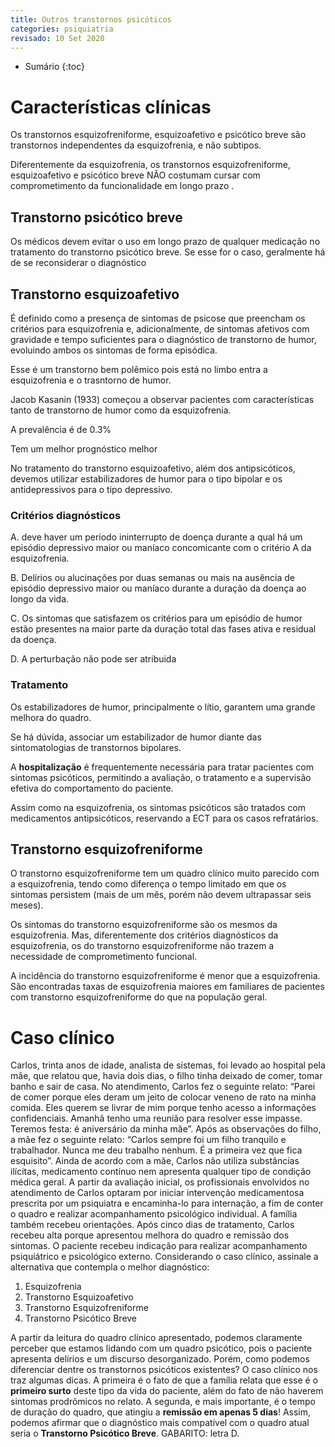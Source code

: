 ```yaml
---
title: Outros transtornos psicóticos
categories: psiquiatria
revisado: 10 Set 2020
---
```


* Sumário
{:toc}

# Características clínicas

Os transtornos esquizofreniforme, esquizoafetivo e psicótico breve são transtornos independentes da esquizofrenia, e não subtipos.

Diferentemente da esquizofrenia, os transtornos esquizofreniforme, esquizoafetivo e psicótico breve NÃO costumam cursar com comprometimento da funcionalidade em longo prazo .



## Transtorno psicótico breve

Os médicos devem evitar o uso em longo prazo de qualquer medicação no tratamento do transtorno psicótico breve. Se esse for o caso, geralmente há de se reconsiderar o diagnóstico

## Transtorno esquizoafetivo

É definido como a presença de sintomas de psicose que preencham os critérios para esquizofrenia e, adicionalmente, de sintomas afetivos com gravidade e tempo suficientes para o diagnóstico de transtorno de humor, evoluindo ambos os sintomas de forma episódica.

Esse é um transtorno bem polêmico pois está no limbo entra a esquizofrenia e o trasntorno de humor.

Jacob Kasanin (1933) começou a observar pacientes com características tanto de transtorno de humor como da esquizofrenia.

A prevalência é de 0.3% 


Tem um melhor prognóstico melhor 

No tratamento do transtorno esquizoafetivo, além dos antipsicóticos, devemos utilizar estabilizadores de humor para o tipo bipolar e os antidepressivos para o tipo depressivo. 


### Critérios diagnósticos

A. deve haver um período ininterrupto de doença durante a qual há um episódio depressivo maior ou maníaco concomicante com o critério A da esquizofrenia.

B. Delírios ou alucinações por duas semanas ou mais na ausência de episódio depressivo maior ou maníaco durante a duração da doença ao longo da vida.

C. Os sintomas que satisfazem os critérios para um episódio de humor estão presentes na maior parte da duração total das fases ativa e residual da doença.

D. A perturbação não pode ser atribuida

### Tratamento

Os estabilizadores de humor, principalmente o lítio, garantem uma grande melhora do quadro.

Se há dúvida, associar um estabilizador de humor diante das sintomatologias de transtornos bipolares.

A **hospitalização** é frequentemente necessária para tratar pacientes com sintomas psicóticos, permitindo a avaliação, o tratamento e a supervisão efetiva do comportamento do paciente.

Assim como na esquizofrenia, os sintomas psicóticos são tratados com medicamentos antipsicóticos, reservando a ECT para os casos refratários.

## Transtorno esquizofreniforme

O transtorno esquizofreniforme tem um quadro clínico muito parecido com a esquizofrenia, tendo como diferença o tempo limitado em que os sintomas persistem (mais de um mês, porém não devem ultrapassar seis meses).

Os sintomas do transtorno esquizofreniforme são os mesmos da esquizofrenia. Mas, diferentemente dos critérios diagnósticos da esquizofrenia, os do transtorno esquizofreniforme não trazem a necessidade de comprometimento funcional.

A incidência do transtorno esquizofreniforme é menor que a esquizofrenia. São encontradas taxas de esquizofrenia maiores em familiares de pacientes com transtorno esquizofreniforme do que na população geral.

# Caso clínico

Carlos, trinta anos de idade, analista de sistemas, foi levado ao hospital pela mãe, que relatou que, havia dois dias, o filho tinha deixado de comer, tomar banho e sair de casa. No atendimento, Carlos fez o seguinte relato: “Parei de comer porque eles deram um jeito de colocar veneno de rato na minha comida. Eles querem se livrar de mim porque tenho acesso a informações confidenciais. Amanhã tenho uma reunião para resolver esse impasse. Teremos festa: é aniversário da minha mãe”. Após as observações do filho, a mãe fez o seguinte relato: “Carlos sempre foi um filho tranquilo e trabalhador. Nunca me deu trabalho nenhum. É a primeira vez que fica esquisito”. Ainda de acordo com a mãe, Carlos não utiliza substâncias ilícitas, medicamento contínuo nem apresenta qualquer tipo de condição médica geral. A partir da avaliação inicial, os profissionais envolvidos no atendimento de Carlos optaram por iniciar intervenção medicamentosa prescrita por um psiquiatra e encaminha-lo para internação, a fim de conter o quadro e realizar acompanhamento psicológico individual. A família também recebeu orientações. Após cinco dias de tratamento, Carlos recebeu alta porque apresentou melhora do quadro e remissão dos sintomas. O paciente recebeu indicação para realizar acompanhamento psiquiátrico e psicológico externo. Considerando o caso clínico, assinale a alternativa que contempla o melhor diagnóstico:

1. Esquizofrenia
2. Transtorno Esquizoafetivo
3. Transtorno Esquizofreniforme
4. Transtorno Psicótico Breve

A partir da leitura do quadro clínico apresentado, podemos claramente perceber que estamos lidando com um quadro psicótico, pois o paciente apresenta delírios e um discurso desorganizado. Porém, como podemos diferenciar dentre os transtornos psicóticos existentes? O caso clínico nos traz algumas dicas. A primeira é o fato de que a família relata que esse é o **primeiro surto** deste tipo da vida do paciente, além do fato de não haverem sintomas prodrômicos no relato. A segunda, e mais importante, é o tempo de duração do quadro, que atingiu a **remissão em apenas 5 dias**! Assim, podemos afirmar que o diagnóstico mais compatível com o quadro atual seria o **Transtorno Psicótico Breve**. GABARITO: letra D.